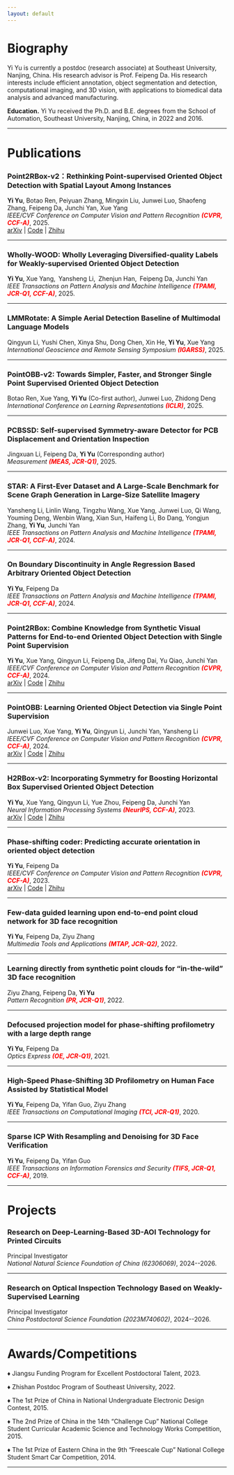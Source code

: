 ```yaml
---
layout: default
---
```


# Biography

Yi Yu is currently a postdoc (research associate) at Southeast University, Nanjing, China. His research advisor is Prof. Feipeng Da. His research interests include efficient annotation, object segmentation and detection, computational imaging, and 3D vision, with applications to biomedical data analysis and advanced manufacturing.

**Education.** Yi Yu received the Ph.D. and B.E. degrees from the School of Automation, Southeast University, Nanjing, China, in 2022 and 2016. 

---

# Publications

### Point2RBox-v2：Rethinking Point-supervised Oriented Object Detection with Spatial Layout Among Instances

**Yi Yu**, Botao Ren, Peiyuan Zhang, Mingxin Liu, Junwei Luo, Shaofeng Zhang, Feipeng Da, Junchi Yan, Xue Yang
<br>
*IEEE/CVF Conference on Computer Vision and Pattern Recognition* <b style='color:red'>*(CVPR, CCF-A)*</b>, 2025. 
<br>
[arXiv](https://arxiv.org/abs/2502.04268) \| [Code](https://github.com/VisionXLab/point2rbox-v2) \| [Zhihu](https://zhuanlan.zhihu.com/p/21748498041)

---

### Wholly-WOOD: Wholly Leveraging Diversified-quality Labels for Weakly-supervised Oriented Object Detection

**Yi Yu**, Xue Yang, Yansheng Li, Zhenjun Han, Feipeng Da, Junchi Yan
<br>
*IEEE Transactions on Pattern Analysis and Machine Intelligence* <b style='color:red'>*(TPAMI, JCR-Q1, CCF-A)*</b>, 2025.

---

### LMMRotate: A Simple Aerial Detection Baseline of Multimodal Language Models

Qingyun Li, Yushi Chen, Xinya Shu, Dong Chen, Xin He, **Yi Yu**, Xue Yang
<br>
*International Geoscience and Remote Sensing Symposium* <b style='color:red'>*(IGARSS)*</b>, 2025.

---

### PointOBB-v2: Towards Simpler, Faster, and Stronger Single Point Supervised Oriented Object Detection

Botao Ren, Xue Yang, **Yi Yu** (Co-first author), Junwei Luo, Zhidong Deng
<br>
*International Conference on Learning Representations* <b style='color:red'>*(ICLR)*</b>, 2025.

---

### PCBSSD: Self-supervised Symmetry-aware Detector for PCB Displacement and Orientation Inspection

Jingxuan Li, Feipeng Da, **Yi Yu** (Corresponding author)
<br>
*Measurement* <b style='color:red'>*(MEAS, JCR-Q1)*</b>, 2025.

---

### STAR: A First-Ever Dataset and A Large-Scale Benchmark for Scene Graph Generation in Large-Size Satellite Imagery

Yansheng Li, Linlin Wang, Tingzhu Wang, Xue Yang, Junwei Luo, Qi Wang, Youming Deng, Wenbin Wang, Xian Sun, Haifeng Li, Bo Dang, Yongjun Zhang, **Yi Yu**, Junchi Yan
<br>
*IEEE Transactions on Pattern Analysis and Machine Intelligence* <b style='color:red'>*(TPAMI, JCR-Q1, CCF-A)*</b>, 2024.

---

### On Boundary Discontinuity in Angle Regression Based Arbitrary Oriented Object Detection

**Yi Yu**, Feipeng Da
<br>
*IEEE Transactions on Pattern Analysis and Machine Intelligence* <b style='color:red'>*(TPAMI, JCR-Q1, CCF-A)*</b>, 2024.

---

### Point2RBox: Combine Knowledge from Synthetic Visual Patterns for End-to-end Oriented Object Detection with Single Point Supervision

**Yi Yu**, Xue Yang, Qingyun Li, Feipeng Da, Jifeng Dai, Yu Qiao, Junchi Yan
<br>
*IEEE/CVF Conference on Computer Vision and Pattern Recognition* <b style='color:red'>*(CVPR, CCF-A)*</b>, 2024. 
<br>
[arXiv](https://arxiv.org/abs/2311.14758) \| [Code](https://github.com/yuyi1005/point2rbox-mmrotate/tree/dev-1.x/configs/point2rbox) \| [Zhihu](https://zhuanlan.zhihu.com/p/668627776)

---

### PointOBB: Learning Oriented Object Detection via Single Point Supervision

Junwei Luo, Xue Yang, **Yi Yu**, Qingyun Li, Junchi Yan, Yansheng Li
<br>
*IEEE/CVF Conference on Computer Vision and Pattern Recognition* <b style='color:red'>*(CVPR, CCF-A)*</b>, 2024. 
<br>
[arXiv](https://arxiv.org/abs/2311.14757) \| [Code](https://github.com/Luo-Z13/pointobb) \| [Zhihu](https://zhuanlan.zhihu.com/p/668792405)

---

### H2RBox-v2: Incorporating Symmetry for Boosting Horizontal Box Supervised Oriented Object Detection

**Yi Yu**, Xue Yang, Qingyun Li, Yue Zhou, Feipeng Da, Junchi Yan
<br>
*Neural Information Processing Systems* <b style='color:red'>*(NeurIPS, CCF-A)*</b>, 2023. 
<br>
[arXiv](https://arxiv.org/abs/2304.04403) \| [Code](https://github.com/yuyi1005/point2rbox-mmrotate/tree/dev-1.x/configs/h2rbox_v2) \| [Zhihu](https://zhuanlan.zhihu.com/p/620884206)

---

### Phase-shifting coder: Predicting accurate orientation in oriented object detection

**Yi Yu**, Feipeng Da
<br>
*IEEE/CVF Conference on Computer Vision and Pattern Recognition* <b style='color:red'>*(CVPR, CCF-A)*</b>, 2023. 
<br>
[arXiv](https://arxiv.org/abs/2211.06368) \| [Code](https://github.com/open-mmlab/mmrotate) \| [Zhihu](https://zhuanlan.zhihu.com/p/620775646)

---

### Few-data guided learning upon end-to-end point cloud network for 3D face recognition

**Yi Yu**, Feipeng Da, Ziyu Zhang
<br>
*Multimedia Tools and Applications* <b style='color:red'>*(MTAP, JCR-Q2)*</b>, 2022. 

---

### Learning directly from synthetic point clouds for “in-the-wild” 3D face recognition

Ziyu Zhang, Feipeng Da, **Yi Yu**
<br>
*Pattern Recognition* <b style='color:red'>*(PR, JCR-Q1)*</b>, 2022.

---

### Defocused projection model for phase-shifting profilometry with a large depth range

**Yi Yu**, Feipeng Da
<br>
*Optics Express* <b style='color:red'>*(OE, JCR-Q1)*</b>, 2021.
    
---

### High-Speed Phase-Shifting 3D Profilometry on Human Face Assisted by Statistical Model

**Yi Yu**, Feipeng Da, Yifan Guo, Ziyu Zhang
<br>
*IEEE Transactions on Computational Imaging* <b style='color:red'>*(TCI, JCR-Q1)*</b>, 2020.

---

### Sparse ICP With Resampling and Denoising for 3D Face Verification

**Yi Yu**, Feipeng Da, Yifan Guo
<br>
*IEEE Transactions on Information Forensics and Security* <b style='color:red'>*(TIFS, JCR-Q1, CCF-A)*</b>, 2019.

---

# Projects

### Research on Deep-Learning-Based 3D-AOI Technology for Printed Circuits

Principal Investigator
<br>
*National Natural Science Foundation of China (62306069)*, 2024--2026.

---

### Research on Optical Inspection Technology Based on Weakly-Supervised Learning

Principal Investigator
<br>
*China Postdoctoral Science Foundation (2023M740602)*, 2024--2026.

---

# Awards/Competitions

♦ Jiangsu Funding Program for Excellent Postdoctoral Talent, 2023.

♦ Zhishan Postdoc Program of Southeast University, 2022.

♦ The 1st Prize of China in National Undergraduate Electronic Design Contest, 2015.

♦ The 2nd Prize of China in the 14th “Challenge Cup” National College Student Curricular Academic Science and Technology Works Competition, 2015.

♦ The 1st Prize of Eastern China in the 9th “Freescale Cup” National College Student Smart Car Competition, 2014.

---

<!--
# Downloads

OCDPCB dataset: [Download](https://drive.google.com/file/d/1X-9jsUreu0Eyzyi8lG-oBLHTcKTbNcHo/view?usp=sharing)
-->
